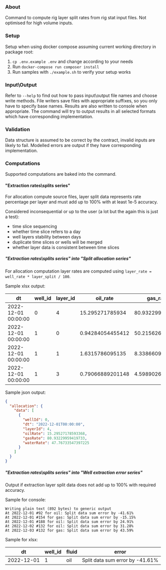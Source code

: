 ### About

Command to compute rig layer split rates from rig stat input files. Not optimised for high volume inputs.

### Setup

Setup when using docker compose assuming current working directory in package root:

1. `cp .env.example .env` and change according to your needs
2. Run `docker-compose run composer install`
3. Run samples with `./example.sh` to verify your setup works

### Input\Output

Refer to `--help` to find out how to pass input\output file names and choose write methods.
File writers save files with appropriate suffixes, so you only have to specify base names.
Results are also written to console when appropriate.
The command will try to output results in all selected formats which have corresponding implementation.

### Validation

Data structure is assumed to be correct by the contract, invalid inputs are likely to fail.
Modelled errors are output if they have corresponding implementation.

### Computations

Supported computations are baked into the command.

#### "Extraction rates\splits series"

For allocation compute source files, layer split data represents rate percentage per layer and must add up to 100% with
at least 1e-5 accuracy.

Considered inconsequential or up to the user (a lot but the again this is just a test):

- time slice sequencing
- whether time slice refers to a day
- well layers stability between days
- duplicate time slices or wells will be merged
- whether layer data is consistent between time slices

##### "Extraction rates\splits series" into "Split allocation series"

For allocation computation layer rates are computed using `layer_rate = well_rate * layer_split / 100`.

Sample xlsx output:

| dt                  | well_id | layer_id | oil_rate         | gas_rate        | water_rate      |
|---------------------|---------|----------|------------------|-----------------|-----------------|
| 2022-12-01 00:00:00 | 0       | 4        | 15.295271785934  | 80.932299594197 | 47.767335473972 |
| 2022-12-01 00:00:00 | 1       | 0        | 0.94284054455412 | 50.215626301672 | 31.577161553345 |
| 2022-12-01 00:00:00 | 1       | 1        | 1.6315786095135  | 8.3386609029143 | 10.661237418533 |
| 2022-12-01 00:00:00 | 1       | 3        | 0.79066889201148 | 4.5989026702649 | 24.787653168743 |

Sample json output:

```json
{
  "allocation": {
    "data": [
      {
        "wellId": 0,
        "dt": "2022-12-01T00:00:00",
        "layerId": 4,
        "oilRate": 15.29527178593368,
        "gasRate": 80.93229959419733,
        "waterRate": 47.76733547397225
      }
    ]
  }
}
```

##### "Extraction rates\splits series" into "Well extraction error series"

Output if extraction layer split data does not add up to 100% with required accuracy.

Sample for console:

```text
Writing plain text (892 bytes) to generic output
At 2022-12-01 #92 for oil: Split data sum error by -41.61%
At 2022-12-01 #154 for gas: Split data sum error by -15.15%
At 2022-12-01 #188 for oil: Split data sum error by 24.91%
At 2022-12-02 #132 for oil: Split data sum error by 31.28%
At 2022-12-03 #132 for gas: Split data sum error by 43.59%
```

Sample for xlsx:

| dt         | well_id | fluid | error                           |
|------------|---------|-------|---------------------------------|
| 2022-12-01 | 1       | oil   | Split data sum error by -41.61% |

